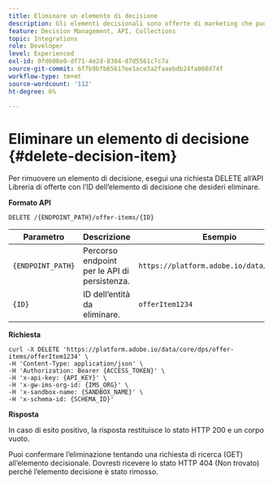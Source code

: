 ```yaml
---
title: Eliminare un elemento di decisione
description: Gli elementi decisionali sono offerte di marketing che puoi creare e organizzare in raccolte e cataloghi.
feature: Decision Management, API, Collections
topic: Integrations
role: Developer
level: Experienced
exl-id: 0fd608e0-df71-4e2d-8304-d7d5561c7c7a
source-git-commit: 6f7b9bfb65617ee1ace3a2faaebdb24fa068d74f
workflow-type: tm+mt
source-wordcount: '112'
ht-degree: 6%

---
```


# Eliminare un elemento di decisione {#delete-decision-item}

Per rimuovere un elemento di decisione, esegui una richiesta DELETE all’API Libreria di offerte con l’ID dell’elemento di decisione che desideri eliminare.

**Formato API**

```http
DELETE /{ENDPOINT_PATH}/offer-items/{ID}
```

| Parametro | Descrizione | Esempio |
| --------- | ----------- | ------- |
| `{ENDPOINT_PATH}` | Percorso endpoint per le API di persistenza. | `https://platform.adobe.io/data/core/dps` |
| `{ID}` | ID dell’entità da eliminare. | `offerItem1234` |

**Richiesta**

```shell
curl -X DELETE 'https://platform.adobe.io/data/core/dps/offer-items/offerItem1234' \
-H 'Content-Type: application/json' \
-H 'Authorization: Bearer {ACCESS_TOKEN}' \
-H 'x-api-key: {API_KEY}' \
-H 'x-gw-ims-org-id: {IMS_ORG}' \
-H 'x-sandbox-name: {SANDBOX_NAME}' \
-H 'x-schema-id: {SCHEMA_ID}'
```

**Risposta**

In caso di esito positivo, la risposta restituisce lo stato HTTP 200 e un corpo vuoto.

Puoi confermare l’eliminazione tentando una richiesta di ricerca (GET) all’elemento decisionale. Dovresti ricevere lo stato HTTP 404 (Non trovato) perché l’elemento decisione è stato rimosso.
